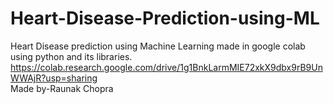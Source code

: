 # Heart-Disease-Prediction-using-ML
Heart Disease prediction using Machine Learning made in google colab using python and its libraries.
<br>
https://colab.research.google.com/drive/1g1BnkLarmMIE72xkX9dbx9rB9UnWWAjR?usp=sharing
<br>
Made by-Raunak Chopra
